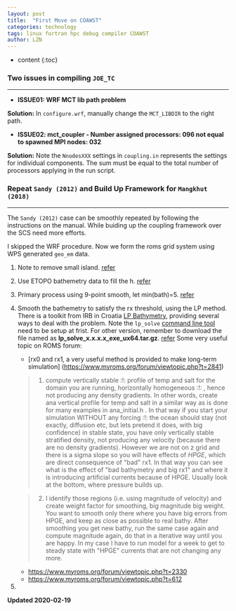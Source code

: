 ```yaml
---
layout: post
title:  "First Move on COAWST"
categories: technology
tags: linux fortran hpc debug compiler COAWST
author: LZN
---
```


* content
{:toc}

### Two issues in compiling `JOE_TC`
----------

* **ISSUE01: WRF MCT lib path problem**

**Solution:** In `configure.wrf`, manually change the `MCT_LIBDIR` to the right path.

* **ISSUE02: mct_coupler - Number assigned processors: 096 not equal to spawned MPI nodes: 032**

**Solution:** Note the `NnodesXXX` settings in `coupling.in` represents the settings for individual components. The sum must be equal to the total number of processors applying in the run script.

### Repeat `Sandy (2012)` and Build Up Framework for `Mangkhut (2018)`
-----------

The `Sandy (2012)` case can be smoothly repeated by following the instructions on the manual. While buiding up the coupling framework over the SCS need more efforts.

I skipped the WRF procedure. Now we form the roms grid system using WPS generated `geo_em` data.

1. Note to remove small island. [refer](https://github.com/Novarizark/project/blob/master/1911-COAWST/script/gba-roms-grid/c200130_gba_roms_grid_mask.m)

2. Use ETOPO bathemetry data to fill the h. [refer](https://github.com/Novarizark/project/blob/master/1911-COAWST/script/gba-roms-grid/190203-from-ETOPO1-to-roms-bath.ncl)

3. Primary process using 9-point smooth, let min(bath)=5. [refer](https://github.com/Novarizark/project/blob/master/1911-COAWST/script/gba-roms-grid/200204-roms-bath-smooth.ncl)

4. Smooth the bathemetry to satisfy the rx threshold, using the LP method. There is a toolkit from IRB in Croatia [LP Bathymetry](https://www2.irb.hr/korisnici/mdsikir/Bathymetry/), providing several ways to deal with the problem. Note the `lp_solve` [command line tool](https://sourceforge.net/projects/lpsolve/files/lpsolve/5.5.2.5/lp_solve_5.5.2.5_exe_ux64.tar.gz/download) need to be setup at frist. For other version, remember to download the file named as **lp_solve_x.x.x.x_exe_ux64.tar.gz**.
    [refer]()
    Some very useful topic on ROMS forum:
    * [rx0 and rx1, a very useful method is provided to make long-term simulation] (https://www.myroms.org/forum/viewtopic.php?t=2841)
    >1) compute vertically stable :!: profile of temp and salt for the domain you are running, horizontally homogeneous :!: , hence not producing any density gradients. In other words, create ana vertical profile for temp and salt in a similar way as is done for many examples in ana_initial.h . In that way if you start your simulation WITHOUT any forcing :!: the ocean should stay (not exactly, diffusion etc, but lets pretend it does, with big confidence) in stable state, you have only vertically stable stratified density, not producing any velocity (because there are no density gradients). However we are not on z grid and there is a sigma slope so you will have effects of *HPGE*, which are direct consequence of "bad" rx1.
    In that way you can see what is the effect of "bad bathymetry and big rx1" and where it is introducing artificial currents because of HPGE.
    Usually look at the bottom, where pressure builds up.

    >2) I identify those regions (i.e. using magnitude of velocity) and create weight factor for smoothing, big magnitude big weight. You want to smooth only there where you have big errors from HPGE, and keep as close as possible to real bathy. After smoothing you get new bathy, run the same case again and compute magnitude again, do that in a iterative way until you are happy. In my case I have to run model for a week to get to steady state with "HPGE" currents that are not changing any more.  
    * https://www.myroms.org/forum/viewtopic.php?t=2330
    * https://www.myroms.org/forum/viewtopic.php?t=612

5. 
     

**Updated 2020-02-19**

